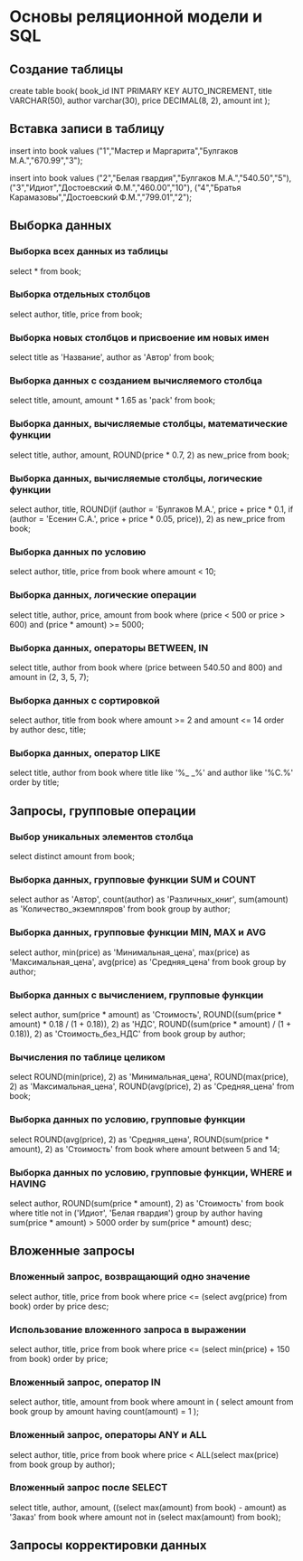 # Основы реляционной модели и SQL

## Создание таблицы
create table book(
    book_id INT PRIMARY KEY AUTO_INCREMENT, 
    title VARCHAR(50),
    author varchar(30),
    price DECIMAL(8, 2),
    amount int
);

## Вставка записи в таблицу
insert into book values ("1","Мастер и Маргарита","Булгаков М.А.","670.99","3");

insert into book values ("2","Белая гвардия","Булгаков М.А.","540.50","5"),
("3","Идиот","Достоевский Ф.М.","460.00","10"),
("4","Братья Карамазовы","Достоевский Ф.М.","799.01","2");

## Выборка данных
### Выборка всех данных из таблицы
select * from book;

### Выборка отдельных столбцов
select author, title, price from book;

### Выборка новых столбцов и присвоение им новых имен
select title as 'Название', author as 'Автор' from book;

### Выборка данных с созданием вычисляемого столбца
select title, amount, amount * 1.65 as 'pack' from book;

### Выборка данных, вычисляемые столбцы, математические функции
select title, author, amount, ROUND(price * 0.7, 2) as new_price from book;

### Выборка данных, вычисляемые столбцы, логические функции
select author, title, 
    ROUND(if (author = 'Булгаков М.А.', price + price * 0.1, 
             if (author = 'Есенин С.А.', price + price * 0.05, price)), 2) as new_price
from book;

### Выборка данных по условию
select author, title, price from book where amount < 10;

### Выборка данных, логические операции
select title, author, price, amount from book 
where (price < 500 or price > 600) and (price * amount) >= 5000;

### Выборка данных, операторы BETWEEN, IN
select title, author from book 
where (price between 540.50 and 800) and amount in (2, 3, 5, 7);

### Выборка данных с сортировкой
select author, title from book
where amount >= 2 and amount <= 14
order by author desc, title;

### Выборка данных, оператор LIKE
select title, author from book
where title like '%_ _%' and author like '%С.%'
order by title;

## Запросы, групповые операции
### Выбор уникальных элементов столбца
select distinct amount from book;

### Выборка данных, групповые функции SUM и COUNT
select author as 'Автор', count(author) as 'Различных_книг', sum(amount) as 'Количество_экземпляров'
from book group by author;

### Выборка данных, групповые функции MIN, MAX и AVG
select author, min(price) as 'Минимальная_цена', max(price) as 'Максимальная_цена', 
avg(price) as 'Средняя_цена' from book group by author;

### Выборка данных c вычислением, групповые функции
select author, sum(price * amount) as 'Стоимость',
ROUND((sum(price * amount) * 0.18 / (1 + 0.18)), 2) as 'НДС',
ROUND((sum(price * amount) / (1 + 0.18)), 2) as 'Стоимость_без_НДС'
from book group by author;

### Вычисления по таблице целиком
select ROUND(min(price), 2) as 'Минимальная_цена', 
ROUND(max(price), 2) as 'Максимальная_цена',
ROUND(avg(price), 2) as 'Средняя_цена' from book;

### Выборка данных по условию, групповые функции
select ROUND(avg(price), 2) as 'Средняя_цена', 
ROUND(sum(price * amount), 2) as 'Стоимость'
from book where amount between 5 and 14;

### Выборка данных по условию, групповые функции, WHERE и HAVING
select author, ROUND(sum(price * amount), 2) as 'Стоимость'
from book where title not in ('Идиот', 'Белая гвардия')
group by author having sum(price * amount) > 5000
order by sum(price * amount) desc;

## Вложенные запросы
### Вложенный запрос, возвращающий одно значение
select author, title, price from book
where price <= (select avg(price) from book)
order by price desc;

### Использование вложенного запроса в выражении
select author, title, price from book 
where price <= (select min(price) + 150 from book)
order by price;

### Вложенный запрос, оператор IN
select author, title, amount from book
where amount in (
    select amount from book group by amount having count(amount) = 1
);

### Вложенный запрос, операторы ANY и ALL
select author, title, price from book
where price < ALL(select max(price) from book group by author);

### Вложенный запрос после SELECT
select title, author, amount,
((select max(amount) from book) - amount) as 'Заказ'
from book where amount not in (select max(amount) from book);

## Запросы корректировки данных
### 
